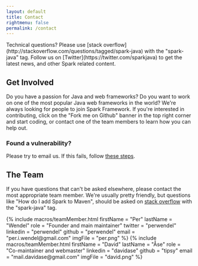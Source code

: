```yaml
---
layout: default
title: Contact
rightmenu: false
permalink: /contact
---
```


<div class="notification no-margin-top" markdown="1">
Technical questions? Please use [stack overflow](http://stackoverflow.com/questions/tagged/spark-java) with the "spark-java" tag.
Follow us on [Twitter](https://twitter.com/sparkjava) to get the latest news, and other Spark related content.
</div>

## Get Involved
Do you have a passion for Java and web frameworks? Do you want to work on one of the most popular Java web frameworks in the world? We're always looking for people to join Spark Framework. If you're interested in contributing, click on the "Fork me on Github" banner in the top right corner and start coding, or contact one of the team members to learn how you can help out.

### Found a vulnerability?
Please try to email us. If this fails, follow [these steps](/news/#best-practice-for-reporting-vulnerabilities).

## The Team
If you have questions that can't be asked elsewhere, please contact the most appropriate team member.
We're usually pretty friendly, but questions like "How do I add Spark to Maven", should be asked on 
[stack overflow](http://stackoverflow.com/questions/tagged/spark-java) with the "spark-java" tag.

<div class="team">
{% include macros/teamMember.html
    firstName = "Per"
    lastName = "Wendel"
    role = "Founder and main maintainer"
    twitter = "perwendel"
    linkedin = "perwendel" 
    github = "perwendel" 
    email = "per.i.wendel@gmail.com"
    imgFile = "per.png"
%}
{% include macros/teamMember.html 
    firstName = "David"
    lastName = "Åse"
    role = "Co-maintainer and webmaster"
    linkedin = "davidase" 
    github = "tipsy" 
    email = "mail.davidase@gmail.com" 
    imgFile = "david.png"
%}
</div>
